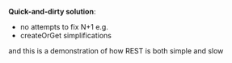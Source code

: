 **Quick-and-dirty solution**:

- no attempts to fix N+1 e.g.
- createOrGet simplifications

and this is a demonstration of how REST is both simple and slow
